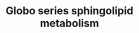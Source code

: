 ---
annotations:
- id: PW:0000010
  parent: classic metabolic pathway
  type: Pathway Ontology
  value: lipid metabolic pathway
- id: PW:0000196
  parent: classic metabolic pathway
  type: Pathway Ontology
  value: globoside metabolic pathway
authors:
- Conroy lipids
- Egonw
description: Globoseries sphingolipid biosynthesis taken from Sphingomap. Solid conversion
  arrows are documented according to Sphingomap. Thicker lines are those reactions
  not found in Rhea. Dotted conversions are hypothetical, either not occurring or
  undocumented (Sphingomap details all possible permutations of a pathway to the final
  glycolipid) p Numbers are the sphingomap IDs, to be converted.  Metabolites with
  a dotted box are hypothetical. These may or may not exist on the pathway to the
  final product as several different routes could occur.
last-edited: 2023-03-14
organisms:
- Mus musculus
redirect_from:
- /index.php/Pathway:WP5305
- /instance/WP5305
- /instance/WP5305_r125832
revision: r125832
schema-jsonld:
- '@context': https://schema.org/
  '@id': https://wikipathways.github.io/pathways/WP5305.html
  '@type': Dataset
  creator:
    '@type': Organization
    name: WikiPathways
  description: Globoseries sphingolipid biosynthesis taken from Sphingomap. Solid
    conversion arrows are documented according to Sphingomap. Thicker lines are those
    reactions not found in Rhea. Dotted conversions are hypothetical, either not occurring
    or undocumented (Sphingomap details all possible permutations of a pathway to
    the final glycolipid) p Numbers are the sphingomap IDs, to be converted.  Metabolites
    with a dotted box are hypothetical. These may or may not exist on the pathway
    to the final product as several different routes could occur.
  keywords:
  - '110'
  - '111'
  - '113'
  - '114'
  - '115'
  - '131'
  - '132'
  - '135'
  - '136'
  - '137'
  - '138'
  - 139Branched Forssman
  - '140'
  - '141'
  - '142'
  - 403Globopentaosylceramide sulfate
  - 405Sulfoglobotetraosylceramide
  - 406SSEA-4 isomer
  - '414'
  - '436'
  - '438'
  - '441'
  - '442'
  - '443'
  - '444'
  - '445'
  - '446'
  - '447'
  - '448'
  - '449'
  - '450'
  - B3galnt1
  - B3galt5
  - Forssman antigen
  - Fut2
  - GB3
  - Galbeta1-3(Galbeta1-4GlcNAcbeta1-6)GalNAcbeta1-3Galalpha1-4Galbeta1-4Glcbeta-Cer
  - Galbeta1-3(GlcNAcbeta1-6)GalNAcbeta1-3Galalpha1-4Galbeta1-4Glcbeta-Cer
  - Gbgt1
  - Globoside IGB4Cer
  - Para-Forssman x3b
  - SSEA-3 antigen
  - SSEA-4 antigen
  - Type IV A antigen
  - 'globo-Lex-9 '
  - type IV H
  license: CC0
  name: Globo series sphingolipid metabolism
seo: CreativeWork
title: Globo series sphingolipid metabolism
wpid: WP5305
---